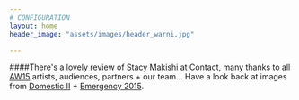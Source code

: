 ```yaml
---
# CONFIGURATION
layout: home
header_image: "assets/images/header_warni.jpg"

---
```

####There's a <a href="http://quietmandave.co.uk/2015/11/vesper-time-2" target="_blank">lovely review</a> of [Stacy Makishi](/current/2015-autumnwinter/makishi) at Contact, many thanks to all [AW15](/current/2015-autumnwinter) artists, audiences, partners + our team… Have a look back at images from <a href="http://www.wordofwarning.org/galleries/2015-domestic" target="_blank">Domestic II</a> + <a href="http://www.wordofwarning.org/galleries/2015-emergency" target="_blank">Emergency 2015</a>.
